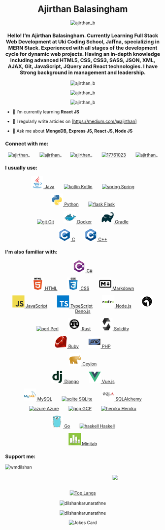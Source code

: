 <h1 align="center">Ajirthan Balasingham</h1>

<center> <img src="https://user-images.githubusercontent.com/40312069/179791124-4f959bb1-6764-4608-b5e3-80fc6133cc2d.png" alt="ajirthan_b" height="300px" width="300px"> </center>


<h3 align="center">
   Hello! I’m Ajirthan Balasingham. Currently Learning Full Stack Web Development at Uki Coding School, Jaffna, specializing in MERN Stack. Experienced with all stages of the development cycle for dynamic web projects. Having an in-depth knowledge including advanced HTML5, CSS, CSS3, SASS, JSON, XML, AJAX, Git, JavaScript, JQuery and React technologies. I have Strong background in management and leadership. 
</h3>

<p></p><p></p>
<div align="center">
  <img src="https://komarev.com/ghpvc/?username=ajirthan&style=for-the-badge&color=blueviolet" alt="ajirthan_b" />
</div>
<p></p><p></p>

<div align="center">
<img src="https://github-profile-trophy.vercel.app/?username=ajirthan&theme=dracula&title=Commits,Followers,Repositories,Stars&margin-w=10&margin-h=10&no-bg=true&no-frame=true&column=4" alt="ajirthan_b" />
</div>
<p></p><p></p>
<div align="center">
<img src="https://github-profile-trophy.vercel.app/?username=ajirthan&theme=dracula&title=MultiLanguage,Issues,PullRequest&margin-w=10&margin-h=10&no-bg=true&no-frame=true&column=3" alt="ajirthan_b" />
</div>


- 🌱 I’m currently learning **React JS**

- 📝 I regularly write articles on [https://medium.com/@ajirthan]

- 💬 Ask me about **MongoDB, Express JS, React JS, Node JS**

<div align="center">

<h3 align="left">Connect with me:</h3>
<p align="center">
<a href="https://dev.to/ajirthan" target="blank"><img align="center" src="https://raw.githubusercontent.com/rahuldkjain/github-profile-readme-generator/master/src/images/icons/Social/devto.svg" alt="ajirthan_" height="30" width="40" /></a> &nbsp;&nbsp;&nbsp;&nbsp;&nbsp;&nbsp;
<a href="https://twitter.com/ajirthan_" target="blank"><img align="center" src="https://raw.githubusercontent.com/rahuldkjain/github-profile-readme-generator/master/src/images/icons/Social/twitter.svg" alt="ajirthan_" height="30" width="40" /></a>&nbsp;&nbsp;&nbsp;&nbsp;&nbsp;&nbsp;
<a href="https://linkedin.com/in/ajirthan" target="blank"><img align="center" src="https://raw.githubusercontent.com/rahuldkjain/github-profile-readme-generator/master/src/images/icons/Social/linked-in-alt.svg" alt="ajirthan_" height="30" width="40" /></a> &nbsp;&nbsp;&nbsp;&nbsp;&nbsp;&nbsp;
<a href="https://stackoverflow.com/users/10154956/ajirthan" target="blank"><img align="center" src="https://raw.githubusercontent.com/rahuldkjain/github-profile-readme-generator/master/src/images/icons/Social/stack-overflow.svg" alt="17761023" height="30" width="40" /></a> &nbsp;&nbsp;&nbsp;&nbsp;&nbsp;&nbsp;
<a href="https://fb.com/Ajirthan28" target="blank"><img align="center" src="https://raw.githubusercontent.com/rahuldkjain/github-profile-readme-generator/master/src/images/icons/Social/facebook.svg" alt="ajirthan_" height="30" width="40" />
</a>
<!--
<a href="\https://www.youtube.com/channel/UC1seU2pY64MyXOO9lqugxCQ" target="blank"><img align="center" src="https://raw.githubusercontent.com/rahuldkjain/github-profile-readme-generator/master/src/images/icons/Social/youtube.svg" alt="dilshan karunarathne" height="30" width="40" /></a>
-->
</p>



<h3 align="left">I usually use:</h3>
<p align="center"> 

 <a href="https://www.java.com" target="_blank" rel="noreferrer"> <img src="https://raw.githubusercontent.com/devicons/devicon/master/icons/java/java-original.svg" alt="java" width="40" height="40"/> Java</a> &nbsp;&nbsp;&nbsp;&nbsp;&nbsp;&nbsp; <a href="https://kotlinlang.org" target="_blank" rel="noreferrer"> <img src="https://www.vectorlogo.zone/logos/kotlinlang/kotlinlang-icon.svg" alt="kotlin" width="40" height="40"/> Kotlin</a> &nbsp;&nbsp;&nbsp;&nbsp;&nbsp;&nbsp; <a href="https://spring.io/" target="_blank" rel="noreferrer"> <img src="https://www.vectorlogo.zone/logos/springio/springio-icon.svg" alt="spring" width="40" height="40"/> Spring</a>
 
 
 <a href="https://www.python.org" target="_blank" rel="noreferrer"> <img src="https://raw.githubusercontent.com/devicons/devicon/master/icons/python/python-original.svg" alt="python" width="40" height="40"/> Python</a>  &nbsp;&nbsp;&nbsp;&nbsp;&nbsp;&nbsp; <a href="https://flask.palletsprojects.com/" target="_blank" rel="noreferrer"> <img src="https://www.vectorlogo.zone/logos/pocoo_flask/pocoo_flask-icon.svg" alt="flask" width="40" height="40"/> Flask</a>

<!-- git docker gradle -->
<a href="https://git-scm.com/" target="_blank" rel="noreferrer"> <img src="https://www.vectorlogo.zone/logos/git-scm/git-scm-icon.svg" alt="git" width="40" height="40"/> Git</a> &nbsp;&nbsp;&nbsp;&nbsp;&nbsp;&nbsp; <a href="https://www.docker.com/" target="_blank" rel="noreferrer"> <img src="https://github.com/devicons/devicon/raw/master/icons/docker/docker-original.svg" alt="docker" width="40" height="40"/> Docker</a> &nbsp;&nbsp;&nbsp;&nbsp;&nbsp;&nbsp; <a href="https://gradle.org/" target="_blank" rel="noreferrer"> <img src="https://github.com/devicons/devicon/raw/master/icons/gradle/gradle-plain.svg" alt="docker" width="40" height="40"/> Gradle</a> 

<a href="https://www.cprogramming.com/" target="_blank" rel="noreferrer"> <img src="https://raw.githubusercontent.com/devicons/devicon/master/icons/c/c-original.svg" alt="c" width="40" height="40"/> C</a> &nbsp;&nbsp;&nbsp;&nbsp;&nbsp;&nbsp; <a href="https://www.w3schools.com/cpp/" target="_blank" rel="noreferrer"> <img src="https://raw.githubusercontent.com/devicons/devicon/master/icons/cplusplus/cplusplus-original.svg" alt="cplusplus" width="40" height="40"/> C++</a>


</p>

<h3 align="left">I'm also familiar with:</h3>
<p align="center"> 

<!-- dot net -->
<a href="https://www.w3schools.com/cs/" target="_blank" rel="noreferrer"> <img src="https://raw.githubusercontent.com/devicons/devicon/master/icons/csharp/csharp-original.svg" alt="csharp" width="40" height="40"/> C#</a> <!-- &nbsp;&nbsp;&nbsp;&nbsp;&nbsp;&nbsp; <a href="https://dotnet.microsoft.com/apps/xamarin" target="_blank" rel="noreferrer"> <img src="https://raw.githubusercontent.com/detain/svg-logos/780f25886640cef088af994181646db2f6b1a3f8/svg/xamarin.svg" alt="xamarin" width="40" height="40"/> Xamarin</a> -->


<!-- markup -->
<a href="https://www.w3.org/html/" target="_blank" rel="noreferrer"> <img src="https://raw.githubusercontent.com/devicons/devicon/master/icons/html5/html5-original-wordmark.svg" alt="html5" width="40" height="40"/> HTML</a> &nbsp;&nbsp;&nbsp;&nbsp;&nbsp;&nbsp; <a href="https://www.w3schools.com/css/" target="_blank" rel="noreferrer"> <img src="https://raw.githubusercontent.com/devicons/devicon/master/icons/css3/css3-original-wordmark.svg" alt="css3" width="40" height="40"/> CSS</a> &nbsp;&nbsp;&nbsp;&nbsp;&nbsp;&nbsp; <a href="https://www.markdownguide.org/" target="_blank" rel="noreferrer"> <img src="https://github.com/devicons/devicon/raw/master/icons/markdown/markdown-original.svg" alt="markdown" width="40" height="40"/> Markdown</a> 

<!-- pls -->
<a href="https://developer.mozilla.org/en-US/docs/Web/JavaScript" target="_blank" rel="noreferrer"> <img src="https://raw.githubusercontent.com/devicons/devicon/master/icons/javascript/javascript-original.svg" alt="javascript" width="40" height="40"/> JavaScript</a> &nbsp;&nbsp;&nbsp;&nbsp;&nbsp;&nbsp; <a href="https://www.typescriptlang.org/" target="_blank" rel="noreferrer"> <img src="https://raw.githubusercontent.com/devicons/devicon/master/icons/typescript/typescript-original.svg" alt="typescript" width="40" height="40"/> TypeScript</a> &nbsp;&nbsp;&nbsp;&nbsp;&nbsp;&nbsp; <a href="https://nodejs.org" target="_blank" rel="noreferrer"> <img src="https://raw.githubusercontent.com/devicons/devicon/master/icons/nodejs/nodejs-original-wordmark.svg" alt="nodejs" width="40" height="40"/> Node.js</a> &nbsp;&nbsp;&nbsp;&nbsp;&nbsp;&nbsp; <a href="https://deno.land/" target="_blank" rel="noreferrer"> <img src="https://github.com/devicons/devicon/raw/master/icons/denojs/denojs-original.svg" alt="nodejs" width="40" height="40"/> Deno.js</a>

<!-- pls -->
<a href="https://www.perl.org/" target="_blank" rel="noreferrer"> <img src="https://api.iconify.design/logos-perl.svg" alt="perl" width="40" height="40"/> Perl</a> &nbsp;&nbsp;&nbsp;&nbsp;&nbsp;&nbsp; <a href="https://www.rust-lang.org" target="_blank" rel="noreferrer"> <img src="https://raw.githubusercontent.com/devicons/devicon/master/icons/rust/rust-plain.svg" alt="rust" width="40" height="40"/> Rust</a> &nbsp;&nbsp;&nbsp;&nbsp;&nbsp;&nbsp; <a href="https://soliditylang.org/" target="_blank" rel="noreferrer"> <img src="https://github.com/devicons/devicon/raw/master/icons/solidity/solidity-original.svg" alt="rust" width="40" height="40"/> Solidity</a> 

<!-- ruby rails -->
<a href="https://www.ruby-lang.org/en/" target="_blank" rel="noreferrer"> <img src="https://raw.githubusercontent.com/devicons/devicon/master/icons/ruby/ruby-original.svg" alt="ruby" width="40" height="40"/> Ruby</a> <!--  &nbsp;&nbsp;&nbsp;&nbsp;&nbsp;&nbsp; <a href="https://rubyonrails.org" target="_blank" rel="noreferrer"> <img src="https://raw.githubusercontent.com/devicons/devicon/master/icons/rails/rails-original-wordmark.svg" alt="rails" width="40" height="40"/> Rails</a> --> &nbsp;&nbsp;&nbsp;&nbsp;&nbsp;&nbsp; <a href="https://www.php.net" target="_blank" rel="noreferrer"> <img src="https://raw.githubusercontent.com/devicons/devicon/master/icons/php/php-original.svg" alt="php" width="40" height="40"/> PHP</a>

<!-- ceylon -->
<a href="" target="_blank" rel="noreferrer"> <img src="https://github.com/devicons/devicon/raw/master/icons/ceylon/ceylon-original.svg" alt="nodejs" width="40" height="40"/> Ceylon</a> 


<!-- frameworks -->
<a href="https://www.djangoproject.com/" target="_blank" rel="noreferrer"> <img src="https://raw.githubusercontent.com/devicons/devicon/master/icons/django/django-plain.svg" alt="django" width="40" height="40"/> Django</a> &nbsp;&nbsp;&nbsp;&nbsp;&nbsp;&nbsp; <a href="https://vuejs.org/" target="_blank" rel="noreferrer"> <img src="https://github.com/devicons/devicon/raw/master/icons/vuejs/vuejs-original.svg" alt="rust" width="40" height="40"/> Vue.js</a> 



<!-- dbms -->
<a href="https://www.mysql.com/" target="_blank" rel="noreferrer"> <img src="https://raw.githubusercontent.com/devicons/devicon/master/icons/mysql/mysql-original-wordmark.svg" alt="mysql" width="40" height="40"/> MySQL</a>  &nbsp;&nbsp;&nbsp;&nbsp;&nbsp;&nbsp; <a href="https://www.sqlite.org/" target="_blank" rel="noreferrer"> <img src="https://www.vectorlogo.zone/logos/sqlite/sqlite-icon.svg" alt="sqlite" width="40" height="40"/> SQLite</a> &nbsp;&nbsp;&nbsp;&nbsp;&nbsp;&nbsp; <a href="https://www.sqlalchemy.org/" target="_blank" rel="noreferrer"> <img src="https://github.com/devicons/devicon/raw/master/icons/sqlalchemy/sqlalchemy-original.svg" alt="sqlite" width="40" height="40"/> SQLAlchemy</a> 


<!-- Clouds -->
<a href="https://azure.microsoft.com/en-in/" target="_blank" rel="noreferrer"> <img src="https://www.vectorlogo.zone/logos/microsoft_azure/microsoft_azure-icon.svg" alt="azure" width="40" height="40"/> Azure</a> &nbsp;&nbsp;&nbsp;&nbsp;&nbsp;&nbsp; <a href="https://cloud.google.com" target="_blank" rel="noreferrer"> <img src="https://www.vectorlogo.zone/logos/google_cloud/google_cloud-icon.svg" alt="gcp" width="40" height="40"/> GCP</a> &nbsp;&nbsp;&nbsp;&nbsp;&nbsp;&nbsp; <a href="https://heroku.com" target="_blank" rel="noreferrer"> <img src="https://www.vectorlogo.zone/logos/heroku/heroku-icon.svg" alt="heroku" width="40" height="40"/> Heroku</a> 


<!-- misc -->
<a href="https://golang.org" target="_blank" rel="noreferrer"> <img src="https://raw.githubusercontent.com/devicons/devicon/master/icons/go/go-original.svg" alt="go" width="40" height="40"/> Go</a> &nbsp;&nbsp;&nbsp;&nbsp;&nbsp;&nbsp; <a href="https://www.haskell.org/" target="_blank" rel="noreferrer"> <img src="https://upload.wikimedia.org/wikipedia/commons/1/1c/Haskell-Logo.svg" alt="haskell" width="40" height="40"/> Haskell</a> 


<a href="https://www.minitab.com/en-us/" target="_blank" rel="noreferrer"> <img src="https://github.com/devicons/devicon/raw/master/icons/minitab/minitab-original.svg" alt="nodejs" width="40" height="40"/> Minitab</a>


</p>
</div>



<h3 align="left">Support me: </h3>
<p><a href="https://www.buymeacoffee.com/wmdilshan"> <img align="left" src="https://cdn.buymeacoffee.com/buttons/v2/default-yellow.png" height="50" width="210" alt="wmdilshan" /></a></p><br><br>

<!-- grid snake -->
<div align="center">
  <img src="https://github.com/dilshankarunarathne/dilshankarunarathne/blob/output/github-contribution-grid-snake.svg"/>
</div>

<br />

<div align="center">

<!-- top languages -->

[![Top Langs](https://github-readme-stats.vercel.app/api/top-langs/?username=dilshankarunarathne&show_icons=true&theme=dracula&locale=en&layout=compact&hide_border=true)](https://github.com/anuraghazra/github-readme-stats)

<!-- 
<p></p>
<img align="center" src="https://github-readme-stats.vercel.app/api/top-langs?username=dilshankarunarathne&show_icons=true&theme=dracula&locale=en&layout=compact&hide_border=true" alt="dilshankarunarathne" />    
<p></p>
-->


<img align="center" src="https://github-readme-stats.vercel.app/api?username=dilshankarunarathne&show_icons=true&theme=dracula&locale=en&hide_border=true" alt="dilshankarunarathne" />
<p></p>

<p><img align="center" src="https://github-readme-streak-stats.herokuapp.com/?user=dilshankarunarathne&theme=dracula&hide_border=true&date_format=M%20j%5B%2C%20Y%5D" alt="dilshankarunarathne" /></p>
  </div>
<p></p>

  <div align="center">
<img src="https://readme-jokes.vercel.app/api?hideBorder&qColor=%23ff79c6&aColor=%238be9fd&bgColor=%23282a36&textColor=%238be9fd" alt="Jokes Card" />
</div>
